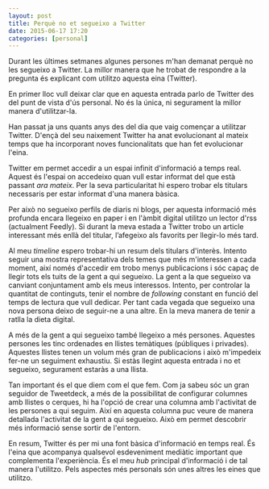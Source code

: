 ```yaml
---
layout: post
title: Perquè no et segueixo a Twitter
date: 2015-06-17 17:20
categories: [personal]
---
```

Durant les últimes setmanes algunes persones m'han demanat perquè no les segueixo a Twitter. La millor manera que he trobat de respondre a la pregunta és explicant com utilitzo aquesta eina (Twitter).  

En primer lloc vull deixar clar que en aquesta entrada parlo de Twitter des del punt de vista d'ús personal. No és la única, ni segurament la millor manera d'utilitzar-la.  

Han passat ja uns quants anys des del dia que vaig començar a utilitzar Twitter. D'ençà del seu naixement Twitter ha anat evolucionant al mateix temps que ha incorporant noves funcionalitats que han fet evolucionar l'eina.  

Twitter em permet accedir a un espai infinit d'informació a temps real. Aquest és l'espai on accedeixo quan vull estar informat del que està passant *ara mateix*. Per la seva particularitat hi espero trobar els titulars necessaris per estar informat d'una manera bàsica.  

Per això no segueixo perfils de diaris ni blogs, per aquesta informació més profunda encara llegeixo en paper i en l'àmbit digital utilitzo un lector d'rss (actualment Feedly). Si durant la meva estada a Twitter trobo un article interessant més enllà del titular, l’afegeixo als favorits per llegir-lo més tard.  

Al meu *timeline* espero trobar-hi un resum dels titulars d'interès. Intento seguir una mostra representativa dels temes que més m'interessen a cada moment, així només d'accedir em trobo menys publicacions i sóc capaç de llegir tots els tuits de la gent a qui segueixo. La gent a la que segueixo va canviant conjuntament amb els meus interessos. Intento, per controlar la quantitat de continguts, tenir el nombre de *following* constant en funció del temps de lectura que vull dedicar. Per tant cada vegada que segueixo una nova persona deixo de seguir-ne a una altre. En la meva manera de tenir a ratlla la dieta digital.  

A més de la gent a qui segueixo també llegeixo a més persones. Aquestes persones les tinc ordenades en llistes  temàtiques (públiques i privades). Aquestes llistes tenen un volum més gran de publicacions i això m'impedeix fer-ne un seguiment exhaustiu. Si estàs llegint aquesta entrada i no et segueixo, segurament estaràs a una llista.  

Tan important és el que diem com el que fem. Com ja sabeu sóc un gran seguidor de Tweetdeck, a més de la possibilitat de configurar columnes amb llistes o cerques, hi ha l'opció de crear una columna amb l'activitat de les persones a qui seguim. Així en aquesta columna puc veure de manera detallada l'activitat de la gent a qui segueixo. Això em permet descobrir més informació sense sortir de l'entorn.  

En resum, Twitter és per mi una font bàsica d'informació en temps real. És l'eina que acompanya qualsevol esdeveniment mediàtic important que complementa l'experiència. És el meu *hub* principal d'informació i de tal manera l'utilitzo. Pels aspectes més personals són unes altres les eines que utilitzo.  
